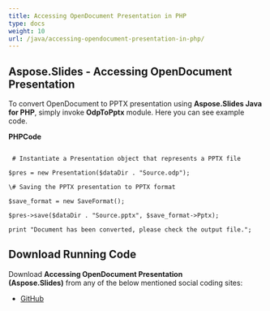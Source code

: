 ```yaml
---
title: Accessing OpenDocument Presentation in PHP
type: docs
weight: 10
url: /java/accessing-opendocument-presentation-in-php/
---
```


## **Aspose.Slides - Accessing OpenDocument Presentation**
To convert OpenDocument to PPTX presentation using **Aspose.Slides Java for PHP**, simply invoke **OdpToPptx** module. Here you can see example code.

**PHPCode**

```

 # Instantiate a Presentation object that represents a PPTX file

$pres = new Presentation($dataDir . "Source.odp");

\# Saving the PPTX presentation to PPTX format

$save_format = new SaveFormat();

$pres->save($dataDir . "Source.pptx", $save_format->Pptx);

print "Document has been converted, please check the output file.";

```
## **Download Running Code**
Download **Accessing OpenDocument Presentation (Aspose.Slides)** from any of the below mentioned social coding sites:

- [GitHub](https://github.com/aspose-slides/Aspose.Slides-for-Java/blob/master/Plugins/Aspose_Slides_Java_for_PHP/src/aspose/slides/WorkingWithPresentation/OdpToPptx.php)
